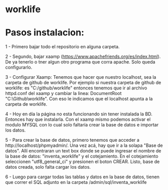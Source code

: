 # worklife

# Pasos instalacion:

1 - Primero bajar todo el repositorio en alguna carpeta.

2 - Segundo, bajar xaamp (https://www.apachefriends.org/es/index.html). De ya tenerlo o tner algun otro programa que corra apache. Solo queda configurarlo.

3 - Configurar Xaamp: Tenemos que hacer que nuestro localhost, sea la carpeta de github de worklife. Por ejemplo si nuestra carpeta de github de worklife: es "C:/github/worklife" entonces tenemos que ir al archivo httpd.conf del xaamp y cambiar la linea: DocumentRoot "C:\Github\worklife". Con eso le indicamos que el localhost apunta a la carpeta de worklife.

4 - Hoy en día la página no esta funcionando sin tener instalada la BD. Entonces hay que instalarla. Con el xaamp mismo podemos activar el modulo MYSQL con lo cual solo faltaría crear la base de datos e importar los datos.

5 - Para crear la base de datos, primero tenemos que acceder a http://localhost/phpmyadmin/. Una vez acá, hay que ir a la solapa "Base de datos". Allí encontraran un text box donde se puede ingresar el nombre de la base de datos: "inventa_worklife" y el cotejamiento. En el cotejamiento seleccionen "utf8_general_ci" y presionen el boton CREAR. Listo, base de datos creada, solo falta cargar los datos.

6 - Luego para cargar todas las tablas y datos en la base de datos, tienen que correr el SQL adjunto en la carpeta /admin/sql/inventa_worklife
